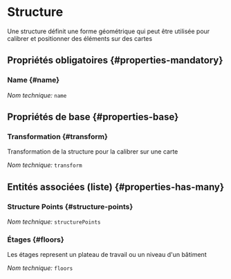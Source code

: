 # Structure
<!--- THIS FILE IS GENERATED PLEASE DO NOT EDIT IT DIRECTLY --->

Une structure définit une forme géométrique qui peut être utilisée pour calibrer et positionner des éléments sur des cartes

<OH code="structure"/>




## Propriétés obligatoires {#properties-mandatory}
    
### Name {#name}



*Nom technique:* ```name```
<PH code="structure:name"/>

    


## Propriétés de base {#properties-base}
    
### Transformation {#transform}

Transformation de la structure pour la calibrer sur une carte

*Nom technique:* ```transform```
<PH code="structure:transform"/>

    



## Entités associées (liste) {#properties-has-many}

###  Structure Points {#structure-points}



*Nom technique:* ```structurePoints```
<PH code="structure:structurePoints"/>

### Étages {#floors}

Les étages represent un plateau de travail ou un niveau d'un bâtiment

*Nom technique:* ```floors```
<PH code="structure:floors"/>




